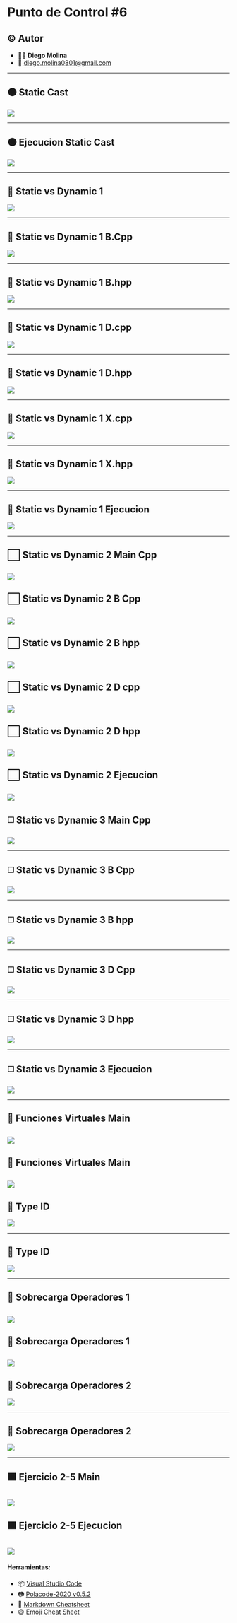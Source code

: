 # Punto de Control #6

## :copyright: Autor


- :technologist: **Diego Molina**
- :e-mail: diego.molina0801@gmail.com

---

## :black_circle: Static Cast

![](images/01_static_cast_type.png)

---
## :black_circle: Ejecucion Static Cast

![](images/Ejecucion-01-static_cast_type.png)

---

## :triangular_ruler: Static vs Dynamic 1

![](images/02_Static_vs_Dynamic01_Main_Cpp.png)

---
## :triangular_ruler: Static vs Dynamic 1 B.Cpp

![](images/02_Static_vs_Dynamic01_B_Cpp.png)

---
## :triangular_ruler: Static vs Dynamic 1 B.hpp

![](images/02_Static_vs_Dynamic01_B_hpp.png)

---
## :triangular_ruler: Static vs Dynamic 1 D.cpp

![](images/02-Static_vs_Dynamic01%20D_cpp.png)

---
## :triangular_ruler: Static vs Dynamic 1 D.hpp

![](images/02-Static_vs_Dynamic01%20D_hpp.png)

---
## :triangular_ruler: Static vs Dynamic 1 X.cpp

![](images/02_Static_vs_Dynamic01_X_cpp.png)

---
## :triangular_ruler: Static vs Dynamic 1 X.hpp

![](images/02_Static_vs_Dynamic01_X_hpp.png)

---
## :triangular_ruler: Static vs Dynamic 1 Ejecucion

![](images/Ejecucion-02-Static_vs_Dynamic01.png)

---

## :white_large_square: Static vs Dynamic 2 Main Cpp

![](images/03-Static_vs_Dynamic02%20Main_cpp.png)
---
## :white_large_square: Static vs Dynamic 2 B Cpp

![](images/03-Static_vs_Dynamic02%20B_cpp.png)
---
## :white_large_square: Static vs Dynamic 2 B hpp

![](images/03-Static_vs_Dynamic02%20B_hpp.png)
---
## :white_large_square: Static vs Dynamic 2 D cpp

![](images/03-Static_vs_Dynamic02%20D_cpp.png)
---
## :white_large_square: Static vs Dynamic 2 D hpp

![](images/04-Static_vs_Dynamic03%20D_hpp.png)
---
## :white_large_square: Static vs Dynamic 2 Ejecucion

![](images/Ejecucion-03-Static_vs_Dynamic02.png)
---

## :white_medium_square: Static vs Dynamic 3 Main Cpp

![](images/04-Static_vs_Dynamic03%20Main_cpp.png)

---

## :white_medium_square: Static vs Dynamic 3 B Cpp

![](images/04-Static_vs_Dynamic03%20B_cpp.png)

---
## :white_medium_square: Static vs Dynamic 3 B hpp

![](images/04-Static_vs_Dynamic03%20B_hpp.png)

---
## :white_medium_square: Static vs Dynamic 3 D Cpp

![](images/04-Static_vs_Dynamic03%20D_cpp.png)

---
## :white_medium_square: Static vs Dynamic 3 D hpp

![](images/04-Static_vs_Dynamic03%20D_hpp.png)

---
## :white_medium_square: Static vs Dynamic 3 Ejecucion

![](images/Ejecucion-04-Static_vs_Dynamic03.png)

---
## :large_blue_diamond: Funciones Virtuales Main

![](images/Linux.hpp.png)
---
## :large_blue_diamond: Funciones Virtuales Main

![](images/Linux.hpp.png)
---
## :small_blue_diamond: Type ID

![](images/Linux.cpp.png)

---
## :small_blue_diamond: Type ID

![](images/Linux.cpp.png)

---

## :large_orange_diamond: Sobrecarga Operadores 1

![](images/Mac.hpp.png)
---
## :large_orange_diamond: Sobrecarga Operadores 1

![](images/Mac.hpp.png)
---
## :small_orange_diamond: Sobrecarga Operadores 2

![](images/Mac.cpp.png)

---
## :small_orange_diamond: Sobrecarga Operadores 2

![](images/Mac.cpp.png)

---

##  :black_large_square:  Ejercicio 2-5 Main

![](images/Ejercicio_2-5%20Main_cpp.png)
---
##  :black_large_square:  Ejercicio 2-5 Ejecucion

![](images/Ejecucion-Ejercicio_2-5.png)
---

#### Herramientas:
- :package: [Visual Studio Code](https://code.visualstudio.com/)
- :camera: [Polacode-2020 v0.5.2](https://github.com/jeff-hykin/polacode)
- :notebook: [Markdown Cheatsheet](https://github.com/adam-p/markdown-here/wiki/Markdown-Cheatsheet)
- :smile: [Emoji Cheat Sheet](https://www.webfx.com/tools/emoji-cheat-sheet/)
